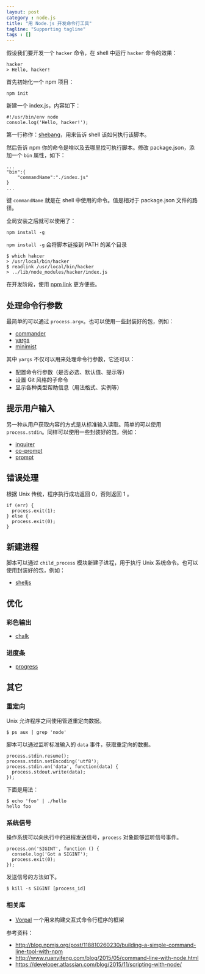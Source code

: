 ```yaml
---
layout: post
category : node.js
title: "用 Node.js 开发命令行工具"
tagline: "Supporting tagline"
tags : []
---
```


假设我们要开发一个 `hacker` 命令，在 shell 中运行 `hacker` 命令的效果：

```
hacker
> Hello, hacker!
```

首先初始化一个 npm 项目：

```
npm init
```

新建一个 index.js，内容如下：

```
#!/usr/bin/env node
console.log('Hello, hacker!');
```

第一行称作：[shebang](https://en.wikipedia.org/wiki/Shebang_(Unix))，用来告诉 shell 该如何执行该脚本。

然后告诉 npm 你的命令是啥以及去哪里找可执行脚本。修改 package.json，添加一个 `bin` 属性，如下：

```
...
"bin":{
	"commandName":"./index.js"
}
...
```
键 `commandName` 就是在 shell 中使用的命令。值是相对于 package.json 文件的路径。

全局安装之后就可以使用了：

```
npm install -g
```

`npm install -g` 会将脚本链接到 PATH 的某个目录

```
$ which hakcer
> /usr/local/bin/hacker
$ readlink /usr/local/bin/hacker
> ../lib/node_modules/hacker/index.js
```

在开发阶段，使用 [npm link](https://docs.npmjs.com/cli/link) 更方便些。

## 处理命令行参数

最简单的可以通过 `process.argv`。也可以使用一些封装好的包，例如：

- [commander](https://github.com/tj/commander.js)
- [yargs](https://github.com/yargs/yargs)
- [minimist](https://github.com/substack/minimist)

其中 `yargs` 不仅可以用来处理命令行参数，它还可以：

- 配置命令行参数（是否必选、默认值、提示等）
- 设置 Git 风格的子命令
- 显示各种类型帮助信息（用法格式、实例等）

## 提示用户输入
另一种从用户获取内容的方式是从标准输入读取。简单的可以使用 `process.stdin`。同样可以使用一些封装好的包，例如：

- [inquirer](https://github.com/SBoudrias/Inquirer.js)
- [co-prompt](https://www.npmjs.com/package/co-prompt)
- [prompt](https://github.com/flatiron/prompt)

## 错误处理
根据 Unix 传统，程序执行成功返回 0，否则返回 1 。

```
if (err) {
  process.exit(1);
} else {
  process.exit(0);
}
```

## 新建进程
脚本可以通过 `child_process` 模块新建子进程，用于执行 Unix 系统命令。也可以使用封装好的包，例如：

- [shelljs](https://www.npmjs.com/package/shelljs)

## 优化

### 彩色输出

- [chalk](https://www.npmjs.com/package/chalk)

### 进度条

- [progress](https://www.npmjs.com/package/progress)

## 其它

### 重定向
Unix 允许程序之间使用管道重定向数据。

```
$ ps aux | grep 'node'
```
脚本可以通过监听标准输入的 `data` 事件，获取重定向的数据。

```
process.stdin.resume();
process.stdin.setEncoding('utf8');
process.stdin.on('data', function(data) {
  process.stdout.write(data);
});
```
下面是用法：

```
$ echo 'foo' | ./hello
hello foo
```
### 系统信号
操作系统可以向执行中的进程发送信号，`process` 对象能够监听信号事件。

```
process.on('SIGINT', function () {
  console.log('Got a SIGINT');
  process.exit(0);
});
```

发送信号的方法如下。

```
$ kill -s SIGINT [process_id]
```

### 相关库

- [Vorpal](https://github.com/dthree/vorpal) 一个用来构建交互式命令行程序的框架

参考资料：

- http://blog.npmjs.org/post/118810260230/building-a-simple-command-line-tool-with-npm
- http://www.ruanyifeng.com/blog/2015/05/command-line-with-node.html
- https://developer.atlassian.com/blog/2015/11/scripting-with-node/